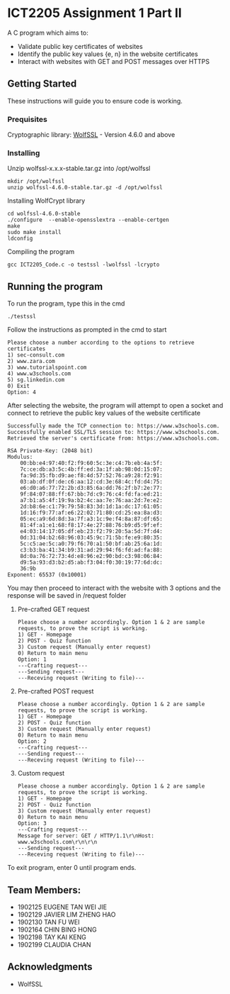 # ICT2205 Assignment 1 Part II

A C program which aims to:
* Validate public key certificates of websites
* Identify the public key values {e, n} in the website certificates
* Interact with websites with GET and POST messages over HTTPS

## Getting Started

These instructions will guide you to ensure code is working.

### Prequisites

Cryptographic library: 
[WolfSSL](https://github.com/wolfSSL/wolfssl/releases) - Version 4.6.0 and above

### Installing
Unzip wolfssl-x.x.x-stable.tar.gz into /opt/wolfssl
```
mkdir /opt/wolfssl
unzip wolfssl-4.6.0-stable.tar.gz -d /opt/wolfssl
```
Installing WolfCrypt library
```
cd wolfssl-4.6.0-stable
./configure  --enable-opensslextra --enable-certgen
make
sudo make install
ldconfig
```
Compiling the program
```
gcc ICT2205_Code.c -o testssl -lwolfssl -lcrypto
```

## Running the program
To run the program, type this in the cmd
```
./testssl
```
Follow the instructions as prompted in the cmd to start
```
Please choose a number according to the options to retrieve certificates
1) sec-consult.com
2) www.zara.com
3) www.tutorialspoint.com
4) www.w3schools.com
5) sg.linkedin.com
0) Exit
Option: 4
```
After selecting the website, the program will attempt to open a socket and connect to retrieve the public key values of the website certificate
```
Successfully made the TCP connection to: https://www.w3schools.com.
Successfully enabled SSL/TLS session to: https://www.w3schools.com.
Retrieved the server's certificate from: https://www.w3schools.com.

RSA Private-Key: (2048 bit)
Modulus:
    00:bb:e4:97:40:f2:f9:60:5c:3e:c4:7b:eb:4a:5f:
    7c:ce:db:a3:5c:4b:ff:ed:3a:1f:ab:98:0d:15:07:
    fa:9d:35:fb:d9:ae:f8:4d:57:52:76:a9:28:f2:91:
    03:ab:df:0f:de:c6:aa:12:cd:3e:68:4c:fd:d4:75:
    e6:d0:a6:77:72:2b:d3:85:6a:dd:76:2f:b7:2e:77:
    9f:84:07:88:ff:67:bb:7d:c9:76:c4:fd:fa:ed:21:
    a7:b1:a5:4f:19:9a:b2:4c:aa:7e:76:aa:2d:7e:e2:
    2d:b8:6e:c1:79:79:58:83:3d:1d:1a:dc:17:61:05:
    1d:16:f9:77:af:e6:22:02:71:80:cd:25:ea:8a:d3:
    05:ec:a9:6d:8d:3a:7f:a3:1c:9e:f4:8a:87:df:65:
    81:4f:a1:e1:68:f8:17:4e:27:88:76:b9:d5:9f:ef:
    e4:03:14:17:05:df:eb:23:f2:79:20:5a:5d:7f:d4:
    0d:31:04:b2:68:96:03:45:9c:71:5b:fe:e9:80:35:
    5c:c5:ae:5c:a0:79:f6:70:a1:50:bf:ab:25:6a:1d:
    c3:b3:ba:41:34:b9:31:ad:29:94:f6:fd:ad:fa:88:
    8d:0a:76:72:73:4d:e8:96:e2:90:bd:c3:98:06:84:
    d9:5a:93:d3:b2:d5:ab:f3:04:f0:30:19:77:6d:dc:
    36:9b
Exponent: 65537 (0x10001)
```
You may then proceed to interact with the website with 3 options and the response will be saved in /request folder
1. Pre-crafted GET request
   ```
   Please choose a number accordingly. Option 1 & 2 are sample requests, to prove the script is working.
   1) GET - Homepage
   2) POST - Quiz function
   3) Custom request (Manually enter request)
   0) Return to main menu
   Option: 1
   ---Crafting request---
   ---Sending request---
   ---Receving request (Writing to file)---
   ```
2. Pre-crafted POST request
   ```
   Please choose a number accordingly. Option 1 & 2 are sample requests, to prove the script is working.
   1) GET - Homepage
   2) POST - Quiz function
   3) Custom request (Manually enter request)
   0) Return to main menu
   Option: 2
   ---Crafting request---
   ---Sending request---
   ---Receving request (Writing to file)---
   ```
3. Custom request
   ```
   Please choose a number accordingly. Option 1 & 2 are sample requests, to prove the script is working.
   1) GET - Homepage
   2) POST - Quiz function
   3) Custom request (Manually enter request)
   0) Return to main menu
   Option: 3
   ---Crafting request---
   Message for server: GET / HTTP/1.1\r\nHost: www.w3schools.com\r\n\r\n
   ---Sending request---
   ---Receving request (Writing to file)---
   ```
To exit program, enter 0 until program ends.

## Team Members:

* 1902125 EUGENE TAN WEI JIE
* 1902129 JAVIER LIM ZHENG HAO
* 1902130 TAN FU WEI
* 1902164 CHIN BING HONG
* 1902198 TAY KAI KENG
* 1902199 CLAUDIA CHAN

## Acknowledgments
* WolfSSL